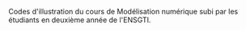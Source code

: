 Codes d'illustration du cours de Modélisation numérique subi par les étudiants
en deuxième année de l'ENSGTI.
